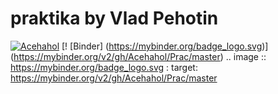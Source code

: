 
# praktika by Vlad Pehotin
[![Acehahol](https://circleci.com/gh/Acehahol/Prac.svg?style=svg)](https://circleci.com/gh/Acehahol/Prac)
[! [Binder] (https://mybinder.org/badge_logo.svg)] (https://mybinder.org/v2/gh/Acehahol/Prac/master)
.. image :: https://mybinder.org/badge_logo.svg
 : target: https://mybinder.org/v2/gh/Acehahol/Prac/master
